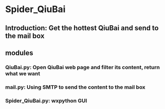 # Spider_QiuBai

## Introduction: Get the hottest QiuBai and send to the mail box

## modules

### QiuBai.py: Open QiuBai web page and filter its content, return what we want

### mail.py: Using SMTP to send the content to the mail box

### Spider_QiuBai.py: wxpython GUI

